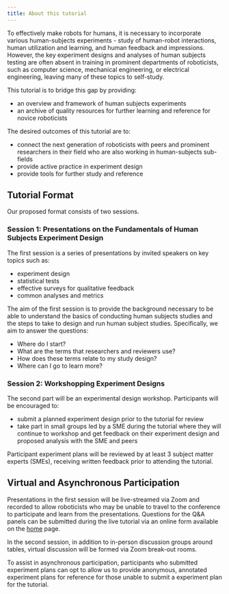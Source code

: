 ```yaml
---
title: About this tutorial
---
```


To effectively make robots for humans, it is necessary to incorporate various human-subjects experiments - study of human-robot interactions, human utilization and learning, and human feedback and impressions. However, the key experiment designs and analyses of human subjects testing are often absent in training in prominent departments of roboticists, such as computer science, mechanical engineering, or electrical engineering, leaving many of these topics to self-study.

This tutorial is to bridge this gap by providing:
- an overview and framework of human subjects experiments
- an archive of quality resources for further learning and reference for novice roboticists

The desired outcomes of this tutorial are to:
- connect the next generation of roboticists with peers and prominent researchers in their field who are also working in human-subjects sub-fields
- provide active practice in experiment design
- provide tools for further study and reference

## Tutorial Format ##
Our proposed format consists of two sessions. 

### Session 1: Presentations on the Fundamentals of Human Subjects Experiment Design ###

The first session is a series of presentations by invited speakers on key topics such as:
- experiment design
- statistical tests
- effective surveys for qualitative feedback
- common analyses and metrics

The aim of the first session is to provide the background necessary to be able to understand the basics of conducting human subjects studies and the steps to take to design and run human subject studies. Specifically, we aim to answer the questions:
- Where do I start?
- What are the terms that researchers and reviewers use?
- How does these terms relate to my study design?
- Where can I go to learn more?

### Session 2: Workshopping Experiment Designs ###

The second part will be an experimental design workshop. Participants will be encouraged to:
- submit a planned experiment design prior to the tutorial for review
- take part in small groups led by a SME during the tutorial where they will continue to workshop and get feedback on their experiment design and proposed analysis with the SME and peers

Participant experiment plans will be reviewed by at least 3 subject matter experts (SMEs), receiving  written feedback prior to attending the tutorial. 

## Virtual and Asynchronous Participation ##

Presentations in the first session will be live-streamed via Zoom and recorded to allow roboticists who may be unable to travel to the conference to participate and learn from the presentations. Questions for the Q&A panels can be submitted during the live tutorial via an online form available on the [home](../index) page.

In the second session, in addition to in-person discussion groups around tables, virtual discussion will be formed via Zoom break-out rooms.

To assist in asynchronous participation, participants who submitted experiment plans can opt to allow us to provide anonymous, annotated experiment plans for reference for those unable to submit a experiment plan for the tutorial.

